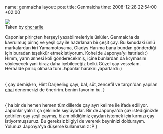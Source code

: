 name: genmaicha
layout: post
title: Genmaicha
time: 2008-12-28 22:54:00 +02:00

<a title="so let's go.., by framebyframe" href="http://www.flickr.com/photos/framebyframe/432479549/"><img src="http://farm1.static.flickr.com/150/432479549_2032dba175_m.jpg"></a><br />Taken by <a href="http://www.flickr.com/photos/framebyframe/432479549/">chcharlie</a><br /><br />Caponlar pirinçten herşeyi yapabilmeleriyle ünlüler. Genmaicha da kavrulmuş pirinç ve yeşil çay ile hazırlanan bir çeşit çay. Bu konudaki ünlü markalardan biri Yamamotoyama, Gladys Hanıma bana bundan gönderdiği için buradan teşekkür etmek istiyorum. Kohei de Japonya'yı hatırladı :) Hımm, yarın annesi koli gönderecekmiş, içine bunlardan da koymasını söyleyecek yani biraz daha içebileceğiz belki. Güzel çay vesselam. Herhalde pirinç olmasa tüm Japonlar harakiri yaparlardı :)<br /><br /><br />{ çay demişken, Hint Darjeeling çayı, bal, süt, zencefil ve tarçın'dan yapılan <a href="http://en.wikipedia.org/wiki/Chai">chai</a> denemenizi de öneririm. benim favorim bu. }<br /><br /><br />{ ha bir de hemen hemen tüm dillerde çay aynı kelime ile ifade ediliyor. Japonlar yalnız ça şeklinde söylüyorlar. Bir de Japonya'da çay istediğinizde getirilen çay yeşil çaymış, bizim bildiğimiz çaydan istemek için kırmızı çay istiyormuşsunuz. Bu gereksiz bilgiyi de vererek beyninizi doldurayım. Yolunuz Japonya'ya düşerse kullanırsınız :P }
